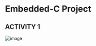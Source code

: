 # Embedded-C Project

## ACTIVITY 1
![image](https://user-images.githubusercontent.com/80700297/116535169-0c382680-a901-11eb-94c4-8eda1b208c60.PNG)
